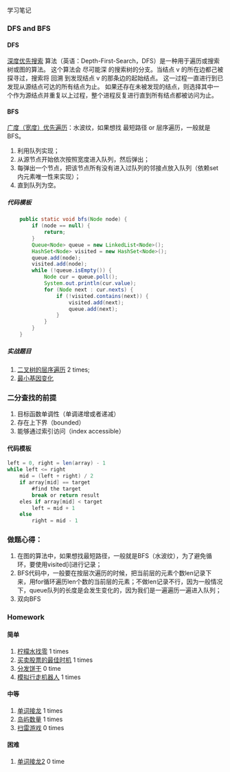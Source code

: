 学习笔记

### DFS and BFS
#### DFS
[深度优先搜索](https://leetcode-cn.com/problems/permutations/solution/hui-su-suan-fa-python-dai-ma-java-dai-ma-by-liweiw/) 算法（英语：Depth-First-Search，DFS）是一种用于遍历或搜索树或图的算法。
这个算法会 尽可能深 的搜索树的分支。当结点 v 的所在边都己被探寻过，搜索将 回溯 到发现结点 v 的那条边的起始结点。
这一过程一直进行到已发现从源结点可达的所有结点为止。
如果还存在未被发现的结点，则选择其中一个作为源结点并重复以上过程，整个进程反复进行直到所有结点都被访问为止。
#### BFS
[广度（宽度）优先遍历](https://leetcode-cn.com/problems/binary-tree-level-order-traversal/solution/bfs-de-shi-yong-chang-jing-zong-jie-ceng-xu-bian-l/)：水波纹，如果想找 最短路径 or 层序遍历，一般就是BFS。
1. 利用队列实现；
2. 从源节点开始依次按照宽度进入队列，然后弹出；
3. 每弹出一个节点，把该节点所有没有进入过队列的邻接点放入队列（依赖set内元素唯一性来实现）；
4. 直到队列为空。
##### 代码模板
```java 
    public static void bfs(Node node) {
        if (node == null) {
            return;
        }
        Queue<Node> queue = new LinkedList<Node>();
        HashSet<Node> visited = new HashSet<Node>();
        queue.add(node);
        visited.add(node);
        while (!queue.isEmpty()) {
            Node cur = queue.poll();
            System.out.println(cur.value);
            for (Node next : cur.nexts) {
                if (!visited.contains(next)) {
                    visited.add(next);
                    queue.add(next);
                }
            }
        }
    }
```
##### 实战题目
1. [二叉树的层序遍历](https://leetcode-cn.com/problems/binary-tree-level-order-traversal/#/description) 2 times;
2. [最小基因变化](https://leetcode-cn.com/problems/minimum-genetic-mutation/#/description)  

### 二分查找的前提
1. 目标函数单调性（单调递增或者递减）
2. 存在上下界（bounded）
3. 能够通过索引访问（index accessible）

#### 代码模板
```java
left = 0, right = len(array) - 1
while left <= right
	mid = (left + right) / 2
	if array[mid] == target
		#find the target
		break or return result
	eles if array[mid] < target
		left = mid + 1
	else 
		right = mid - 1
```
### 做题心得：
1. 在图的算法中，如果想找最短路径，一般就是BFS（水波纹），为了避免循环，要使用visited[i]进行记录；
2. BFS代码中，一般要在按层次遍历的时候，把当前层的元素个数len记录下来，用for循环遍历len个数的当前层的元素；不做len记录不行，因为一般情况下，queue队列的长度是会发生变化的，因为我们是一遍遍历一遍进入队列；
3. 双向BFS

### Homework
#### 简单
1. [柠檬水找零](https://leetcode-cn.com/problems/lemonade-change/description/) 1 times
2. [买卖股票的最佳时机](https://leetcode-cn.com/problems/best-time-to-buy-and-sell-stock-ii/description/) 1 times
3. [分发饼干](https://leetcode-cn.com/problems/assign-cookies/description/) 0 time
4. [模拟行走机器人](https://leetcode-cn.com/problems/walking-robot-simulation/description/) 1 times
#### 中等 
1. [单词接龙](https://leetcode-cn.com/problems/word-ladder/description/) 1 times
2. [岛屿数量](https://leetcode-cn.com/problems/number-of-islands/) 1 times
3. [扫雷游戏](https://leetcode-cn.com/problems/minesweeper/description/) 0 times
#### 困难
1. [单词接龙2](https://leetcode-cn.com/problems/word-ladder-ii/description/) 0 time